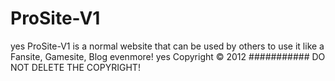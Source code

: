 ProSite-V1
==========
yes
ProSite-V1 is a normal website that can be used by others to use it like a Fansite, Gamesite, Blog evenmore!
yes
Copyright © 2012 ########### DO NOT DELETE THE COPYRIGHT!
